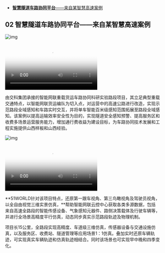 - [**智慧隧道车路协同平台**——来自某智慧高速案例](https://zhuanlan.zhihu.com/p/406217346)

## **02 智慧隧道车路协同平台**——来自某智慧高速案例

![img](https://pic2.zhimg.com/v2-e0515a69c8044cb3f8b1fbe65f45480d_b.jpg)

<video class="ztext-gif GifPlayer-gif2mp4" src="https://vdn3.vzuu.com/SD/69e24922-0bd6-11ec-9844-e6d0b78d763e.mp4?disable_local_cache=1&amp;auth_key=1635909415-0-0-48842d4f6f2e4dcde2deaae955ec56e5&amp;f=mp4&amp;bu=pico&amp;expiration=1635909415&amp;v=tx" data-thumbnail="https://pic2.zhimg.com/v2-e0515a69c8044cb3f8b1fbe65f45480d_b.jpg" poster="https://pic2.zhimg.com/v2-e0515a69c8044cb3f8b1fbe65f45480d_b.jpg" data-size="normal" preload="metadata" loop="" playsinline=""></video>

由交科集团承接的智能网联重载货运车路协同科研实验路段项目，其立足典型重载交通特点，以智能网联货运编队为切入点，对运营中的高速公路进行改造，实现示范路段全域感知和车路实时交互，并将单车智能百米级感知范围拓展至路段全域感知。该案例以提高运输效率安全性为目的，实现隧道安全感知预警、提高服务区和收费多场景运营服务能力，增加通行费收益为建设目标，为车路协同技术发展和工程实施提供山西样板和山西经验。

![img](https://pic3.zhimg.com/v2-2632f4b7c06542ee4eece8f9c3891256_b.jpg)

<video class="ztext-gif GifPlayer-gif2mp4" src="https://vdn.vzuu.com/SD/696eabfc-0bd6-11ec-83ca-06d03b47c999.mp4?disable_local_cache=1&amp;auth_key=1635909449-0-0-ddcf5e55610c87c6e63928bed0ca2a67&amp;f=mp4&amp;bu=pico&amp;expiration=1635909449&amp;v=ali" data-thumbnail="https://pic3.zhimg.com/v2-2632f4b7c06542ee4eece8f9c3891256_b.jpg" poster="https://pic3.zhimg.com/v2-2632f4b7c06542ee4eece8f9c3891256_b.jpg" data-size="normal" preload="metadata" loop="" playsinline=""></video>

**51WORLD针对该项目特点，还原第一跟车视角、第三鸟瞰视角及驾驶员视角，以全自由视觉三维实景仿真，**帮助智能网联云控中心获取各类多源数据，包括来自高速全路段的智能传感设备、气象感知元器件、路侧决策载体及行驶车辆等，并进行全场景高精度平行仿真，动态同步真实示范路段轨迹及物理机制。

项目长15公里，全路段实现高精度、车道级三维仿真，传感器设备与交通设施仿真，以及服务区、收费站、隧道管理等应用场景1：1仿真。叠加实时还原车辆轨迹，可实现真实车辆轨迹和仿真轨迹相结合。同时该场景也可实现早中晚和四季变化。